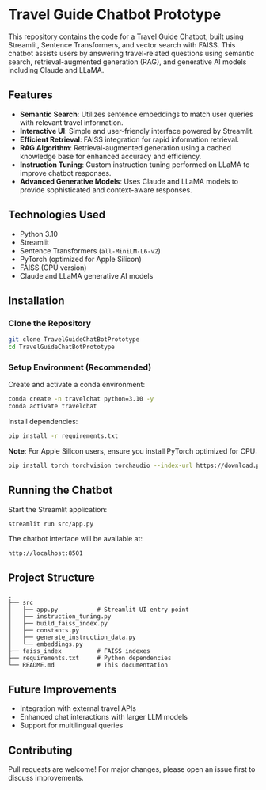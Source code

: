# Travel Guide Chatbot Prototype

This repository contains the code for a Travel Guide Chatbot, built using Streamlit, Sentence Transformers, and vector search with FAISS. This chatbot assists users by answering travel-related questions using semantic search, retrieval-augmented generation (RAG), and generative AI models including Claude and LLaMA.

## Features

* **Semantic Search**: Utilizes sentence embeddings to match user queries with relevant travel information.
* **Interactive UI**: Simple and user-friendly interface powered by Streamlit.
* **Efficient Retrieval**: FAISS integration for rapid information retrieval.
* **RAG Algorithm**: Retrieval-augmented generation using a cached knowledge base for enhanced accuracy and efficiency.
* **Instruction Tuning**: Custom instruction tuning performed on LLaMA to improve chatbot responses.
* **Advanced Generative Models**: Uses Claude and LLaMA models to provide sophisticated and context-aware responses.

## Technologies Used

* Python 3.10
* Streamlit
* Sentence Transformers (`all-MiniLM-L6-v2`)
* PyTorch (optimized for Apple Silicon)
* FAISS (CPU version)
* Claude and LLaMA generative AI models

## Installation

### Clone the Repository

```bash
git clone TravelGuideChatBotPrototype
cd TravelGuideChatBotPrototype
```

### Setup Environment (Recommended)

Create and activate a conda environment:

```bash
conda create -n travelchat python=3.10 -y
conda activate travelchat
```

Install dependencies:

```bash
pip install -r requirements.txt
```

**Note**: For Apple Silicon users, ensure you install PyTorch optimized for CPU:

```bash
pip install torch torchvision torchaudio --index-url https://download.pytorch.org/whl/cpu
```

## Running the Chatbot

Start the Streamlit application:

```bash
streamlit run src/app.py
```

The chatbot interface will be available at:

```
http://localhost:8501
```

## Project Structure

```
.
├── src
│   ├── app.py           # Streamlit UI entry point
│   ├── instruction_tuning.py   
│   ├── build_faiss_index.py
│   ├── constants.py
│   ├── generate_instruction_data.py
│   └── embeddings.py    
├── faiss_index          # FAISS indexes
├── requirements.txt     # Python dependencies
└── README.md            # This documentation
```

## Future Improvements

* Integration with external travel APIs
* Enhanced chat interactions with larger LLM models
* Support for multilingual queries

## Contributing

Pull requests are welcome! For major changes, please open an issue first to discuss improvements.
